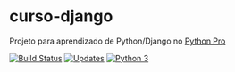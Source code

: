 # curso-django
Projeto para aprendizado de Python/Django no [Python Pro](http://python.pro.br/)

[![Build Status](https://travis-ci.org/yzakius/curso-django.svg?branch=master)](https://travis-ci.org/yzakius/curso-django)
[![Updates](https://pyup.io/repos/github/yzakius/curso-django/shield.svg)](https://pyup.io/repos/github/yzakius/curso-django/)
[![Python 3](https://pyup.io/repos/github/yzakius/curso-django/python-3-shield.svg)](https://pyup.io/repos/github/yzakius/curso-django/)

